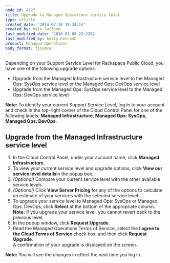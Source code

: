 ```yaml
---
node_id: 4127
title: Upgrade to Managed Operations service level
type: article
created_date: '2014-07-10 19:34:14'
created_by: kyle.laffoon
last_modified_date: '2016-01-08 22:2202'
last_modified_by: kelly.holcomb
product: Managed Operations
body_format: tinymce
---
```


Depending on your Support Service Level for Rackspace Public Cloud, you
have one of the following upgrade options:

-   Upgrade from the Managed Infrastructure service level to the Managed
    Ops: SysOps service level or the Managed Ops: DevOps service level
-   Upgrade from the Managed Ops: SysOps service level to the Managed
    Ops: DevOps service level

**Note:** To identify your current Support Service Level, log in to your
account and check in the top-right corner of the Cloud Control Panel for
one of the following labels: **Managed Infrastructure**, **Managed Ops:
SysOps**, **Managed Ops: DevOps**.

**Upgrade from the Managed Infrastructure service level**
---------------------------------------------------------

1.  In the Cloud Control Panel, under your account name, click **Managed
    Infrastructure**.
2.  To view your current service level and upgrade options, click **View
    our service level details**in the popup box.
3.  *(Optional)* Compare your current service level with the other
    available service levels.
4.  *(Optional)* Click **View Server Pricing** for any of the options to
    calculate an estimate of your services with the selected service
    level.
5.  To upgrade your service level to Managed Ops: SysOps or Managed Ops:
    DevOps, click **Select** at the bottom of the appropriate column.\
     **Note:** If you upgrade your service level, you cannot revert back
    to the previous level.
6.  In the popup window, click **Request Upgrade**.
7.  Read the Managed Operations Terms of Service, select the **I agree
    to the Cloud Terms of Service** check box, and then click **Request
    Upgrade**.\
     A confirmation of your upgrade is displayed on the screen.

**Note:** You will see the changes in effect the next time you log in.

